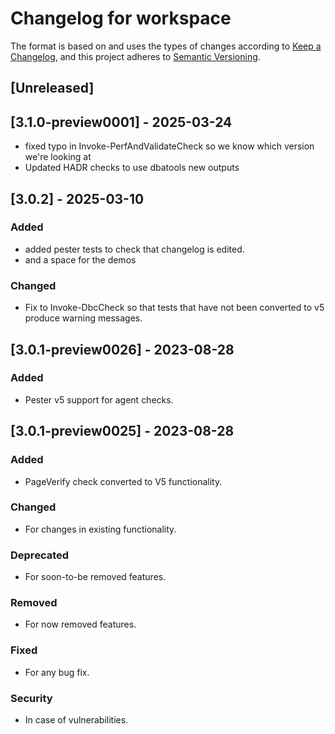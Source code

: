 # Changelog for workspace

The format is based on and uses the types of changes according to [Keep a Changelog](https://keepachangelog.com/en/1.0.0/),
and this project adheres to [Semantic Versioning](https://semver.org/spec/v2.0.0.html).

## [Unreleased]

## [3.1.0-preview0001] - 2025-03-24

- fixed typo in Invoke-PerfAndValidateCheck so we know which version we're looking at
- Updated HADR checks to use dbatools new outputs

## [3.0.2] - 2025-03-10

### Added
 
- added pester tests to check that changelog is edited.
- and a space for the demos

### Changed

- Fix to Invoke-DbcCheck so that tests that have not been converted to v5 produce warning messages.

## [3.0.1-preview0026] - 2023-08-28

### Added

- Pester v5 support for agent checks.


## [3.0.1-preview0025] - 2023-08-28

### Added

- PageVerify check converted to V5 functionality.

### Changed

- For changes in existing functionality.

### Deprecated

- For soon-to-be removed features.

### Removed

- For now removed features.

### Fixed

- For any bug fix.

### Security

- In case of vulnerabilities.

